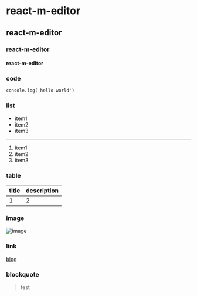 # react-m-editor
## react-m-editor
### react-m-editor
#### react-m-editor

### code

```
console.log('hello world')
```

### list

+ item1
+ item2
+ item3

---

1. item1
2. item2
3. item3

### table

| title      | description     |
| ---------- | --------------- |
| 1 | 2 |

### image
![image](https://hellomrbigbigshot.xyz/api/file/avatar?filename=1534775389648.png)

### link
[blog](https://hellomrbigbigshot.xyz)

### blockquote
> test
